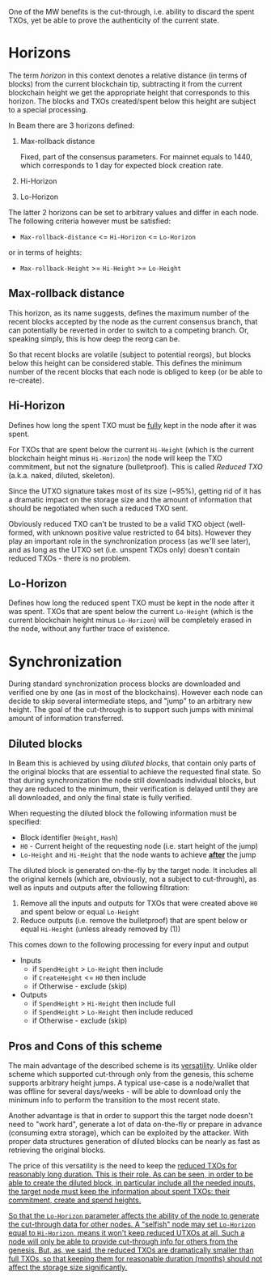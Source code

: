 One of the MW benefits is the cut-through, i.e. ability to discard the spent TXOs, yet be able to prove the authenticity of the current state.

# Horizons

The term _horizon_ in this context denotes a relative distance (in terms of blocks) from the current blockchain tip, subtracting it from the current blockchain height we get the appropriate height that corresponds to this horizon. The blocks and TXOs created/spent below this height are subject to a special processing.

In Beam there are 3 horizons defined:

1. Max-rollback distance

    Fixed, part of the consensus parameters. For mainnet equals to 1440, which corresponds to 1 day for expected block creation rate.
1. Hi-Horizon
1. Lo-Horizon

The latter 2 horizons can be set to arbitrary values and differ in each node. The following criteria however must be satisfied:
 
* `Max-rollback-distance` <= `Hi-Horizon` <= `Lo-Horizon`

or in terms of heights:

* `Max-rollback-Height` >= `Hi-Height` >= `Lo-Height`

## Max-rollback distance

This horizon, as its name suggests, defines the maximum number of the recent blocks accepted by the node as the current consensus branch, that can potentially be reverted in order to switch to a competing branch. Or, speaking simply, this is how deep the reorg can be.

So that recent blocks are volatile (subject to potential reorgs), but blocks below this height can be considered stable. This defines the minimum number of the recent blocks that each node is obliged to keep (or be able to re-create).

## Hi-Horizon

Defines how long the spent TXO must be <u>fully</u> kept in the node after it was spent.

For TXOs that are spent below the current `Hi-Height` (which is the current blockchain height minus `Hi-Horizon`) the node will keep the TXO commitment, but not the signature (bulletproof). This is called _Reduced TXO_ (a.k.a. naked, diluted, skeleton).

Since the UTXO signature takes most of its size (~95%), getting rid of it has a dramatic impact on the storage size and the amount of information that should be negotiated when such a reduced TXO sent.

Obviously reduced TXO can't be trusted to be a valid TXO object (well-formed, with unknown positive value restricted to 64 bits). However they play an important role in the synchronization process (as we'll see later), and as long as the UTXO set (i.e. unspent TXOs only) doesn't contain reduced TXOs - there is no problem.

## Lo-Horizon

Defines how long the reduced spent TXO must be kept in the node after it was spent. TXOs that are spent below the current `Lo-Height` (which is the current blockchain height minus `Lo-Horizon`) will be completely erased in the node, without any further trace of existence.

# Synchronization

During standard synchronization process blocks are downloaded and verified one by one (as in most of the blockchains). However each node can decide to skip several intermediate steps, and "jump" to an arbitrary new height. The goal of the cut-through is to support such jumps with minimal amount of information transferred.

## Diluted blocks

In Beam this is achieved by using _diluted blocks_, that contain only parts of the original blocks that are essential to achieve the requested final state. So that during synchronization the node still downloads individual blocks, but they are reduced to the minimum, their verification is delayed until they are all downloaded, and only the final state is fully verified.

When requesting the diluted block the following information must be specified:
* Block identifier (`Height`, `Hash`)
* `H0` - Current height of the requesting node (i.e. start height of the jump)
* `Lo-Height` and `Hi-Height` that the node wants to achieve <u>**after**</u> the jump

The diluted block is generated on-the-fly by the target node. It includes all the original kernels (which are, obviously, not a subject to cut-through), as well as inputs and outputs after the following filtration:
1. Remove all the inputs and outputs for TXOs that were created above `H0` and spent below or equal `Lo-Height`
1. Reduce outputs (i.e. remove the bulletproof) that are spent below or equal `Hi-Height` (unless already removed by (1))

This comes down to the following processing for every input and output
* Inputs
   * if `SpendHeight` > `Lo-Height` then include
   * if `CreateHeight` <= `H0` then include
   * if Otherwise - exclude (skip)
* Outputs
   * if `SpendHeight` > `Hi-Height` then include full
   * if `SpendHeight` > `Lo-Height` then include reduced
   * if Otherwise - exclude (skip)

## Pros and Cons of this scheme

The main advantage of the described scheme is its <u>versatility</u>. Unlike older scheme which supported cut-through only from the genesis, this scheme supports arbitrary height jumps.
A typical use-case is a node/wallet that was offline for several days/weeks - will be able to download only the minimum info to perform the transition to the most recent state.

Another advantage is that in order to support this the target node doesn't need to "work hard", generate a lot of data on-the-fly or prepare in advance (consuming extra storage), which can be exploited by the attacker. With proper data structures generation of diluted blocks can be nearly as fast as retrieving the original blocks.

The price of this versatility is the need to keep the <u>reduced TXOs<u> for reasonably long duration. This is their role. As can be seen, in order to be able to create the diluted block, in particular include all the needed inputs, the target node must keep the information about spent TXOs: their commitment, create and spend heights.

So that the `Lo-Horizon` parameter affects the ability of the node to generate the cut-through data for other nodes. A "selfish" node may set `Lo-Horizon` equal to `Hi-Horizon`, means it won't keep reduced UTXOs at all. Such a node will only be able to provide cut-through info for others from the genesis. But, as, we said, the reduced TXOs are dramatically smaller than full TXOs, so that keeping them for reasonable duration (months) should not affect the storage size significantly.
